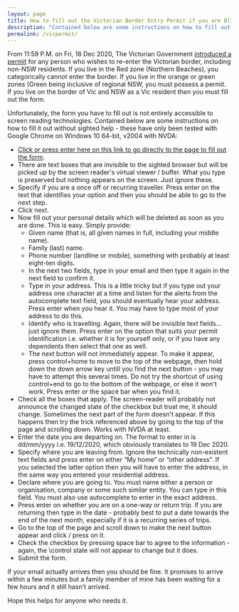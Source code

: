 ```yaml
---
layout: page
title: How to fill out the Victorian Border Entry Permit if you are Blind or Vision Impaired
description: "Contained below are some instructions on how to fill out the Vic border entry form without sighted help - these have only been tested with Google Chrome on Windows 10 64-bit, v2004 with NVDA."
permalink: /vicpermit/
---
```


From 11:59 P.M. on Fri, 18 Dec 2020, The Victorian Government [introduced a permit](https://www.coronavirus.vic.gov.au/victorian-border-crossing-permit) for any person who wishes to re-enter the Victorian border, including non-NSW residents.  If you live in the Red zone (Northern Beaches), you categorically cannot enter the border.  If you live in the orange or green zones (Green being inclusive of regional NSW, you must possess a permit.  If you live on the border of Vic and NSW as a Vic resident then you must fill out the form.

Unfortunately, the form you have to fill out is not entirely accessible to screen reading technologies.  Contained below are some instructions on how to fill it out without sighted help - these have only been tested with Google Chrome on Windows 10 64-bit, v2004 with NVDA:

* [Click or press enter here on this link to go directly to the page to fill out the form](https://www.service.vic.gov.au/services/border-permit/Transaction).
* There are text boxes that are invisible to the sighted browser but will be picked up by the screen reader's virtual viewer / buffer.  What you type is preserved but nothing appears on the screen.  Just ignore these.
* Specify if you are a once off or recurring traveller.  Press enter on the text that identifies your option and then you should be able to go to the next step.
* Click next.
* Now fill out your personal details which will be deleted as soon as you are done.  This is easy.  Simply provide:
  * Given name (that is, all given names in full, including your middle name).
  * Family (last) name.
  * Phone number (landline or mobile), something with probably at least eight-ten digits.
  * In the next two fields, type in your email and then type it again in the next field to confirm it.
  * Type in your address.  This is a little tricky but if you type out your address one character at a time and listen for the alerts from the autocomplete text field, you should eventually hear your address.  Press enter when you hear it.  You may have to type most of your address to do this.
  * Identify who is travelling.  Again, there will be invisible text fields... just ignore them.  Press enter on the option that suits your permit identification i.e. whether it is for yourself only, or if you have any dependents then select that one as well.
  * The next button will not immediately appear.  To make it appear, press control+home to move to the top of the webpage, then hold down the down arrow key untill you find the next button - you may have to attempt this several times.  Do not try the shortcut of using control+end to go to the bottom of the webpage, or else it won't work.  Press enter or the space bar when you find it.
* Check all the boxes that apply.  The screen-reader will probably not announce the changed state of the checkbox but trust me, it should change.
    Sometimes the next part of the form doesn't appear.  If this happens then try the trick referenced above by going to the top of the page and scrolling down.  Works with NVDA at least.
* Enter the date you are departing on.  The format to enter in is dd/mm/yyyy i.e. 19/12/2020, which obviously translates to 19 Dec 2020.
* Specify where you are leaving from.  Ignore the technically non-existent text fields and press enter on either &ldquo;My home&rdquo; or &ldquo;other address&rdquo;.  If you selected the latter option then you will have to enter the address, in the same way you entered your residential address.
* Declare where you are going to.  You must name either a person or organisation, company or some such similar entity.  You can type in this field.  You must also use autocomplete to enter in the exact address.
* Press enter on whether you are on a one-way or return trip.  If you are returning then type in the date - probably best to put a date towards the end of the next month, especially if it is a recurring series of trips.
* Go to the top of the page and scroll down to make the next button appear and click / press on it.
* Check the checkbox by pressing space bar to agree to the information - again, the \control state will not appear to change but it does.
* Submit the form.

If your email actually arrives then you should be fine.  It promises to arrive within a few minutes but a family member of mine has been waiting for a few hours and it still hasn't arrived.

Hope this helps for anyone who needs it.